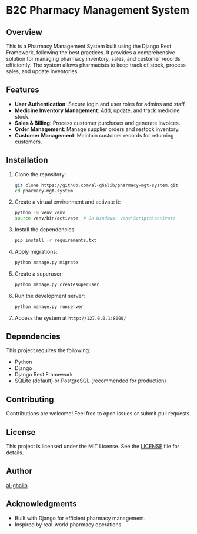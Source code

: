 # B2C Pharmacy Management System

## Overview
This is a Pharmacy Management System built using the Django Rest Framework, following the best practices. It provides a comprehensive solution for managing pharmacy inventory, sales, and customer records efficiently. The system allows pharmacists to keep track of stock, process sales, and update inventories.

## Features
- **User Authentication**: Secure login and user roles for admins and staff.
- **Medicine Inventory Management**: Add, update, and track medicine stock.
- **Sales & Billing**: Process customer purchases and generate invoices.
- **Order Management**: Manage supplier orders and restock inventory.
- **Customer Management**: Maintain customer records for returning customers.

## Installation
1. Clone the repository:
   ```sh
   git clone https://github.com/al-ghalib/pharmacy-mgt-system.git
   cd pharmacy-mgt-system
   ```

2. Create a virtual environment and activate it:
   ```sh
   python -m venv venv
   source venv/bin/activate  # On Windows: venv\Scripts\activate
   ```

3. Install the dependencies:
   ```sh
   pip install -r requirements.txt
   ```

4. Apply migrations:
   ```sh
   python manage.py migrate
   ```

5. Create a superuser:
   ```sh
   python manage.py createsuperuser
   ```

6. Run the development server:
   ```sh
   python manage.py runserver
   ```

7. Access the system at `http://127.0.0.1:8000/`

## Dependencies
This project requires the following:
- Python
- Django
- Django Rest Framework 
- SQLite (default) or PostgreSQL (recommended for production)

## Contributing
Contributions are welcome! Feel free to open issues or submit pull requests.

## License
This project is licensed under the MIT License. See the [LICENSE](LICENSE) file for details.

## Author
[al-ghalib](https://github.com/al-ghalib)

## Acknowledgments
- Built with Django for efficient pharmacy management.
- Inspired by real-world pharmacy operations.

